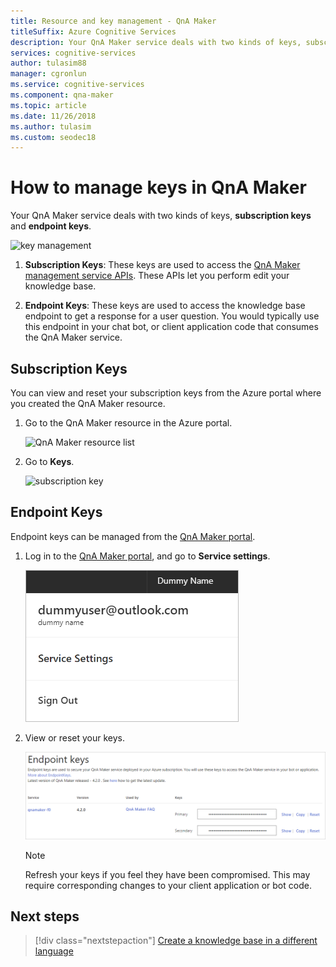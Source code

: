 ```yaml
---
title: Resource and key management - QnA Maker
titleSuffix: Azure Cognitive Services
description: Your QnA Maker service deals with two kinds of keys, subscription keys and endpoint keys.
services: cognitive-services
author: tulasim88
manager: cgronlun
ms.service: cognitive-services
ms.component: qna-maker
ms.topic: article
ms.date: 11/26/2018
ms.author: tulasim
ms.custom: seodec18
---
```


# How to manage keys in QnA Maker

Your QnA Maker service deals with two kinds of keys, **subscription keys** and **endpoint keys**.

![key management](../media/qnamaker-how-to-key-management/key-management.png)

1. **Subscription Keys**: These keys are used to access the [QnA Maker management service APIs](https://westus.dev.cognitive.microsoft.com/docs/services/5a93fcf85b4ccd136866eb37/operations/5ac266295b4ccd1554da75ff). These APIs let you perform edit your knowledge base.  

2. **Endpoint Keys**: These keys are used to access the knowledge base endpoint to get a response for a user question. You would typically use this endpoint in your chat bot, or client application code that consumes the QnA Maker service.
 
## Subscription Keys
You can view and reset your subscription keys from the Azure portal where you created the QnA Maker resource. 
1. Go to the QnA Maker resource in the Azure portal.

    ![QnA Maker resource list](../media/qnamaker-how-to-key-management/qnamaker-resource-list.png)

2. Go to **Keys**.

    ![subscription key](../media/qnamaker-how-to-key-management/subscription-key.PNG)

## Endpoint Keys

Endpoint keys can be managed from the [QnA Maker portal](https://qnamaker.ai).

1. Log in to the [QnA Maker portal](https://qnamaker.ai), and go to **Service settings**.

    ![endpoint key](../media/qnamaker-how-to-key-management/Endpoint-keys.png)

2. View or reset your keys.

    ![endpoint key manager](../media/qnamaker-how-to-key-management/Endpoint-keys1.png)

    >[!NOTE]
    >Refresh your keys if you feel they have been compromised. This may require corresponding changes to your client application or bot code.

## Next steps

> [!div class="nextstepaction"]
> [Create a knowledge base in a different language](./language-knowledge-base.md)
